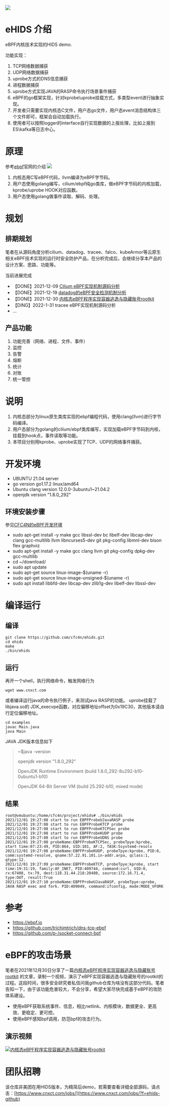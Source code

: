 ![](https://ebpf.io/static/logo-big-9cf8920e80cdc57e6ea60825ebe287ca.png)

# eHIDS 介绍
eBPF内核技术实现的HIDS demo. 

功能实现：
1. TCP网络数据捕获
2. UDP网络数据捕获
3. uprobe方式的DNS信息捕获
4. 进程数据捕获
5. uprobe方式实现JAVA的RASP命令执行场景事件捕获
6. eBPF的go框架实现，针对kprobe\uprobe挂载方式，多类型event进行抽象实现。
7. 开发者只需要实现内核态C文件，用户态go文件，用户态event消息结构体三个文件即可，框架会自动加载执行。
8. 使用者可以按照logger的interface自行实现数据的上报处理，比如上报到ES\kafka等日志中心。


# 原理

参考[ebpf](https://ebpf.io)官网的介绍
![](https://ebpf.io/static/overview-bf463455a5666fc3fb841b9240d588ff.png)

1. 内核态用C写eBPF代码，llvm编译为eBPF字节码。
2. 用户态使用golang编写，cilium/ebpf纯go类库，做eBPF字节码的内核加载，kprobe/uprobe HOOK对应函数。
3. 用户态使用golang做事件读取、解码、处理。

# 规划
## 排期规划
笔者在从源码角度分析cilium、datadog、tracee、falco、kubeArmor等云原生相关eBPF技术实现的运行时安全防护产品，在分析完成后，会继续分享本产品的设计方案、思路、功能等。

当前进展完成

* 【DONE】2021-12-09 [Cilium eBPF实现机制源码分析](https://www.cnxct.com/how-does-cilium-use-ebpf-with-go-and-c/?f=g_ehids)
* 【DONE】2021-12-19 [datadog的eBPF安全检测机制分析](https://www.cnxct.com/how-does-datadog-use-ebpf-in-runtime-security/?f=g_ehids)
* 【DONE】2021-12-30 [内核态eBPF程序实现容器逃逸与隐藏账号rootkit](https://mp.weixin.qq.com/s?__biz=MzUyMDM0OTY5NA==&mid=2247483773&idx=1&sn=d9a6233f2ec94b63304209246b1b6a3b&chksm=f9eaf3ecce9d7afa8c539e47ddd0250874859bc4e81e6206a0d1b3fdaffd712bf81389ced579&token=1909106120&lang=zh_CN#rd)
* 【DING】2022-1-31 tracee eBPF实现机制源码分析
* ...

## 产品功能
1. 功能完善（网络、进程、文件、事件）
2. 监控
3. 告警
4. 熔断
5. 统计
6. 对账
7. 统一管控

# 说明

1. 内核态部分为linux原生类库实现的ebpf编程代码，使用clang(llvm)进行字节码编译。
2. 用户态部分为golang的cilium/ebpf类库编写，实现加载eBPF字节码到内核，挂载到hook点，事件读取等功能。
3. 本项目分别用kprobe、uprobe实现了TCP、UDP的网络事件捕获。
  

# 开发环境

* UBUNTU 21.04 server
* go version go1.17.2 linux/amd64
* Ubuntu clang version 12.0.0-3ubuntu1~21.04.2
* openjdk version "1.8.0_292"

## 环境安装步骤

参见[CFC4N的eBPF开发环境](https://www.cnxct.com/lessons-using-ebpf-accelerating-cloud-native-zh/?f=github#i-3)

* sudo apt-get install -y make gcc libssl-dev bc libelf-dev libcap-dev clang gcc-multilib llvm libncurses5-dev git
  pkg-config libmnl-dev bison flex graphviz
* sudo apt-get install -y make gcc clang llvm git pkg-config dpkg-dev gcc-multilib
* cd ~/download/
* sudo apt update
* sudo apt-get source linux-image-$(uname -r)
* sudo apt-get source linux-image-unsigned-$(uname -r)
* sudo apt install libbfd-dev libcap-dev zlib1g-dev libelf-dev libssl-dev

# 编译运行

## 编译

```shell
git clone https://github.com/cfc4n/ehids.git
cd ehids
make
./bin/ehids
```

## 运行

再开一个shell，执行网络命令，触发网络行为
```shell
wget www.cnxct.com
```

或者编译运行java的命令执行例子，来测试java RASP的功能。
uprobe挂载了libjava.so的 JDK_execvpe函数，对应偏移地址offset为0x19C30，其他版本请自行定位偏移地址。
```shell
cd examples
javac Main.java
java Main
```
JAVA JDK版本信息如下
> ~$java -version
> 
> openjdk version "1.8.0_292" 
>
> OpenJDK Runtime Environment (build 1.8.0_292-8u292-b10-0ubuntu1-b10)
> 
> OpenJDK 64-Bit Server VM (build 25.292-b10, mixed mode)
## 结果

```shell
root@vmubuntu:/home/cfc4n/project/ehids# ./bin/ehids
2021/12/01 19:27:08 start to run EBPFProbeUJavaRASP probe
2021/12/01 19:27:08 start to run EBPFProbeKTCP probe
2021/12/01 19:27:08 start to run EBPFProbeKTCPSec probe
2021/12/01 19:27:08 start to run EBPFProbeKUDP probe
2021/12/01 19:27:08 start to run EBPFProbeUDNS probe
2021/12/01 19:27:08 probeName:EBPFProbeKTCPSec, probeTpye:kprobe, start time:07:23:49, PID:864, UID:101, AF:2, TASK:5systemd-resolv
2021/12/01 19:27:08 probeName:EBPFProbeKUDP, probeTpye:kprobe, PID:0, comm:systemd-resolve, qname:57.22.91.101.in-addr.arpa, qclass:1, qtype:12.
2021/12/01 19:27:09 probeName:EBPFProbeKTCP, probeTpye:kprobe, start time:19:31:19, family:AF_INET, PID:409744, command:curl, UID:0, rx:67408, tx:79, dest:118.31.44.218:20480, source:172.16.71.4, type:OUT, result:True
2021/12/01 19:27:10 probeName:EBPFProbeUJavaRASP, probeTpye:uprobe, JAVA RASP exec and fork. PID:409049, command:ifconfig, mode:MODE_VFORK
```

# 参考

* https://ebpf.io
* https://github.com/trichimtrich/dns-tcp-ebpf
* https://github.com/p-/socket-connect-bpf
  
# eBPF的攻击场景
笔者在2021年12月30日分享了一篇[内核态eBPF程序实现容器逃逸与隐藏账号rootkit](https://mp.weixin.qq.com/s?__biz=MzUyMDM0OTY5NA==&mid=2247483773&idx=1&sn=d9a6233f2ec94b63304209246b1b6a3b&chksm=f9eaf3ecce9d7afa8c539e47ddd0250874859bc4e81e6206a0d1b3fdaffd712bf81389ced579&token=1909106120&lang=zh_CN#rd) 的文章，录制一个视频，演示了eBPF实现容器逃逸与隐藏账号的rootkit的过程。这段时间，很多安全研究者私信问我github仓库为啥没有这部分代码。笔者告知一下，由于该功能危害较大，不会分享，希望大家尽快完成基于eBPF的攻防体系建设。
* 使用eBPF获取系统事件、信息，相比netlink、内核模块，数据更全、更高效、更稳定、更可控。
* 使用eBPF感知bpf调用，防范bpf的攻击行为。

## 演示视频
[![内核态eBPF程序实现容器逃逸与隐藏账号rootkit ](https://res.cloudinary.com/marcomontalbano/image/upload/v1642168894/video_to_markdown/images/youtube--LF4Ox96Rmhs-c05b58ac6eb4c4700831b2b3070cd403.jpg)](https://www.youtube.com/watch?v=LF4Ox96Rmhs "内核态eBPF程序实现容器逃逸与隐藏账号rootkit ")
# 团队招聘
该仓库非美团在用HIDS版本，为精简后demo，若需要查看详细全部源码，请点击：[https://www.cnxct.com/jobs/](https://www.cnxct.com/jobs/?f=ehids-github)
